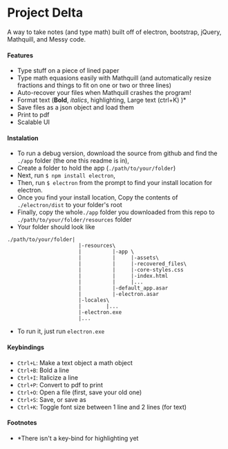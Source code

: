 # Project Delta
A way to take notes (and type math) built off of electron, bootstrap, jQuery, Mathquill, and Messy code.

#### Features
- Type stuff on a piece of lined paper
- Type math equasions easily with Mathquill (and automatically resize fractions and things to fit on one or two or three lines)
- Auto-recover your files when Mathquill crashes the program!
- Format text (**Bold**, *italics*, highlighting, Large text (ctrl+K) )*
- Save files as a json object and load them
- Print to pdf
- Scalable UI

#### Instalation
- To run a debug version, download the source from github and find the `./app` folder (the one this readme is in),
- Create a folder to hold the app (`./path/to/your/folder`)
- Next, run `$ npm install electron`,
- Then, run `$ electron` from the prompt to find your install location for electron.
- Once you find your install location, Copy the contents of `./electron/dist` to your folder's root
- Finally, copy the whole`./app` folder you downloaded from this repo to `./path/to/your/folder/resources` folder
- Your folder should look like
```
./path/to/your/folder|
                       |-resources\
                       |          |-app \
                       |          |     |-assets\
                       |          |     |-recovered_files\
                       |          |     |-core-styles.css
                       |          |     |-index.html
                       |          |     |...
                       |          |-default_app.asar
                       |          |-electron.asar
                       |-locales\
                       |        |...
                       |-electron.exe
                       |...
```
- To run it, just run `electron.exe`

#### Keybindings
-  `Ctrl+L`: Make a text object a math object
-  `Ctrl+B`: Bold a line
-  `Ctrl+I`: Italicize a line
-  `Ctrl+P`: Convert to pdf to print
-  `Ctrl+O`: Open a file (first, save your old one)
-  `Ctrl+S`: Save, or save as
-  `Ctrl+K`: Toggle font size between 1 line and 2 lines (for text)

#### Footnotes
- \*There isn't a key-bind for highlighting yet
